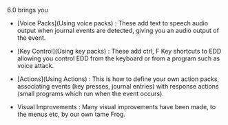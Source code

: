 6.0 brings you

* [Voice Packs](Using voice packs) : These add text to speech audio output when journal events are detected, giving you an audio output of the event.

* [Key Control](Using key packs) : These add ctrl, F Key shortcuts to EDD allowing you control EDD from the keyboard or from a program such as voice attack.

* [Actions](Using Actions) : This is how to define your own action packs, associating events (key presses, journal entries) with response actions (small programs which run when the event occurs).

* Visual Improvements : Many visual improvements have been made, to the menus etc, by our own tame Frog.
